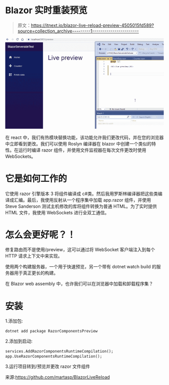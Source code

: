 # Blazor 实时重装预览

> 原文：<https://itnext.io/blazor-live-reload-preview-4505015fd589?source=collection_archive---------1----------------------->

![](img/b3c8f7b013cdb970d1676fd41c2ac892.png)

在 react 中，我们有热模块替换功能，该功能允许我们更改代码，并在您的浏览器中立即看到更改。我们可以使用 Roslyn 编译器在 blazor 中创建一个类似的特性。在运行时编译 razor 组件，并使用文件监视器在每次文件更改时使用 WebSockets。

# 它是如何工作的

它使用 razor 引擎版本 3 将组件编译成 c#类。然后我用罗斯林编译器把这些类编译成汇编。最后，我使用反射从一个程序集中加载 app.razor 组件，并使用 Steve Sanderson 测试主机修改的库将组件转换为普通 HTML。为了实时提供 HTML 文件，我使用 WebSockets 进行全双工通信。

# 怎么会更好呢？！

修复路由而不是使用/preview，这可以通过将 WebSocket 客户端注入到每个 HTTP 请求上下文中来实现。

使用两个构建服务器，一个用于快速预览，另一个带有 dotnet watch build 的服务器用于真正更长的构建。

在 Blazor web assembly 中，也许我们可以在浏览器中加载和卸载程序集？

# 安装

1.添加包:

```
dotnet add package RazorComponentsPreview
```

2.添加到启动:

```
services.AddRazorComponentsRuntimeCompilation();
app.UseRazorComponentsRuntimeCompilation();
```

3.运行项目转到/预览并更改 razor 文件组件

来源:https://github.com/martasp/BlazorLiveReload